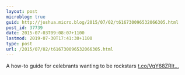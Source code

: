 ```yaml
---
layout: post
microblog: true
guid: http://joshua.micro.blog/2015/07/02/t616730096532066305.html
post_id: 37739
date: 2015-07-03T09:08:07+1100
lastmod: 2019-07-30T17:41:30+1100
type: post
url: /2015/07/02/t616730096532066305.html
---
```

A how-to guide for celebrants wanting to be rockstars [t.co/VgY68ZRIt...](http://t.co/VgY68ZRItN)
